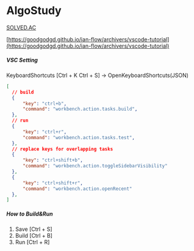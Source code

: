 # AlgoStudy
[SOLVED.AC](https://solved.ac/profile/dayeonoh)



[https://goodgodgd.github.io/ian-flow/archivers/vscode-tutorial](https://goodgodgd.github.io/ian-flow/archivers/vscode-tutorial)

##### VSC Setting

KeyboardShortcuts [Ctrl + K Ctrl + S] ->  OpenKeyboardShortcuts(JSON)

```json
[
  // build
  {
      "key": "ctrl+b",
      "command": "workbench.action.tasks.build", 
  },
  // run
  {
      "key": "ctrl+r",
      "command": "workbench.action.tasks.test", 
  },
  // replace keys for overlapping tasks
  {
      "key": "ctrl+shift+b",
      "command": "workbench.action.toggleSidebarVisibility"
  },
  {
      "key": "ctrl+shift+r",
      "command": "workbench.action.openRecent"
  },
]
```



##### How to Build&Run

1. Save [Ctrl + S]
2. Build [Ctrl + B]
3. Run [Ctrl + R]
